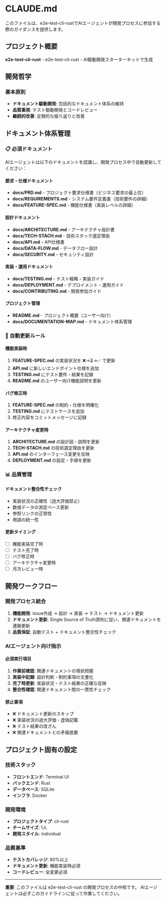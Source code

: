 # CLAUDE.md

このファイルは、e2e-test-cli-rustでAIエージェントが開発プロセスに参加する際のガイダンスを提供します。

## プロジェクト概要

**e2e-test-cli-rust** - e2e-test-cli-rust - AI駆動開発スターターキットで生成

## 開発哲学

### 基本原則
- **ドキュメント駆動開発**: 包括的なドキュメント体系の維持
- **品質重視**: テスト駆動開発とコードレビュー
- **継続的改善**: 定期的な振り返りと改善

## ドキュメント体系管理

### 📋 必須ドキュメント

AIエージェントは以下のドキュメントを認識し、開発プロセス中で自動更新してください：

#### 要求・仕様ドキュメント
- **docs/PRD.md** - プロジェクト要求仕様書（ビジネス要求の最上位）
- **docs/REQUIREMENTS.md** - システム要件定義書（技術要件の詳細）
- **docs/FEATURE-SPEC.md** - 機能仕様書（実装レベルの詳細）

#### 設計ドキュメント
- **docs/ARCHITECTURE.md** - アーキテクチャ設計書
- **docs/TECH-STACH.md** - 技術スタック選定理由
- **docs/API.md** - API仕様書
- **docs/DATA-FLOW.md** - データフロー設計
- **docs/SECURITY.md** - セキュリティ設計

#### 実装・運用ドキュメント
- **docs/TESTING.md** - テスト戦略・実装ガイド
- **docs/DEPLOYMENT.md** - デプロイメント・運用ガイド
- **docs/CONTRIBUTING.md** - 開発参加ガイド

#### プロジェクト管理
- **README.md** - プロジェクト概要（ユーザー向け）
- **docs/DOCUMENTATION-MAP.md** - ドキュメント体系管理

### 🔄 自動更新ルール

#### 機能実装時
1. **FEATURE-SPEC.md** の実装状況を ❌→⏳→✅ で更新
2. **API.md** に新しいエンドポイント仕様を追加
3. **TESTING.md** にテスト要件・結果を記録
4. **README.md** のユーザー向け機能説明を更新

#### バグ修正時
1. **FEATURE-SPEC.md** の制約・仕様を明確化
2. **TESTING.md** にテストケースを追加
3. 修正内容をコミットメッセージに記録

#### アーキテクチャ変更時
1. **ARCHITECTURE.md** の設計図・説明を更新
2. **TECH-STACH.md** の技術選定理由を更新
3. **API.md** のインターフェース変更を反映
4. **DEPLOYMENT.md** の設定・手順を更新

### 📊 品質管理

#### ドキュメント整合性チェック
- 実装状況の正確性（過大評価禁止）
- 数値データの測定ベース更新
- 参照リンクの正常性
- 用語の統一性

#### 更新タイミング
- [ ] 機能実装完了時
- [ ] テスト完了時
- [ ] バグ修正時
- [ ] アーキテクチャ変更時
- [ ] 月次レビュー時

## 開発ワークフロー

### 開発プロセス統合
1. **機能開発**: Issue作成 → 設計 → 実装 → テスト → ドキュメント更新
2. **ドキュメント更新**: Single Source of Truth原則に従い、関連ドキュメントを連鎖更新
3. **品質保証**: 自動テスト + ドキュメント整合性チェック

### AIエージェント向け指示

#### 必須実行項目
1. **作業前確認**: 関連ドキュメントの現状把握
2. **実装中記録**: 設計判断・制約事項の文書化
3. **完了時更新**: 実装状況・テスト結果の正確な反映
4. **整合性確認**: 関連ドキュメント間の一貫性チェック

#### 禁止事項
- ❌ ドキュメント更新のスキップ
- ❌ 実装状況の過大評価・虚偽記載
- ❌ テスト結果の改ざん
- ❌ 関連ドキュメントとの矛盾放置

## プロジェクト固有の設定

### 技術スタック
- **フロントエンド**: Terminal UI
- **バックエンド**: Rust
- **データベース**: SQLite
- **インフラ**: Docker

### 開発環境
- **プロジェクトタイプ**: cli-rust
- **チームサイズ**: 1人
- **開発スタイル**: individual

### 品質基準
- **テストカバレッジ**: 80%以上
- **ドキュメント更新**: 機能実装時必須
- **コードレビュー**: 全変更必須

---

**重要**: このファイルは e2e-test-cli-rust の開発プロセスの中核です。
AIエージェントは必ずこのガイドラインに従って作業してください。
